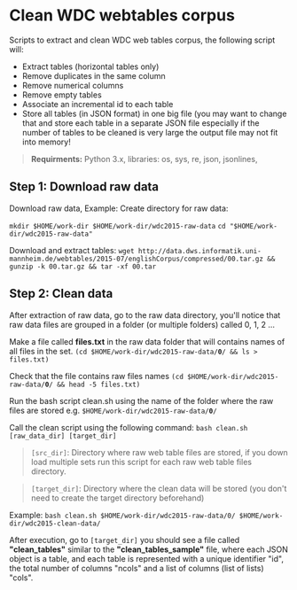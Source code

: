 
# Clean WDC webtables corpus

  

Scripts to extract and clean WDC web tables corpus, the following script will:

- Extract tables (horizontal tables only)
- Remove duplicates in the same column
- Remove numerical columns
- Remove empty tables
- Associate an incremental id to each table
- Store all tables (in JSON format) in one big file (you may want to change that and store each table in a separate JSON file especially if the number of tables to be cleaned is very large the output file may not fit into memory!

> **Requirments:** Python 3.x, libraries: os, sys, re, json, jsonlines, 

  

## Step 1: Download raw data

Download raw data, Example:
Create directory for raw data:

`mkdir $HOME/work-dir $HOME/work-dir/wdc2015-raw-data`
`cd "$HOME/work-dir/wdc2015-raw-data"`

Download and extract tables:
`wget http://data.dws.informatik.uni-mannheim.de/webtables/2015-07/englishCorpus/compressed/00.tar.gz && gunzip -k 00.tar.gz && tar -xf 00.tar`

## Step 2: Clean data
After extraction of raw data, go to the raw data directory, you'll notice that raw data files are grouped in a folder (or multiple folders) called 0, 1, 2 ...

Make a file called **files.txt** in the raw data folder that will contains names of all files in the set.
`(cd $HOME/work-dir/wdc2015-raw-data/`**`0`**`/ && ls > files.txt)` 

Check that the file contains raw files names
`(cd $HOME/work-dir/wdc2015-raw-data/`**`0`**`/ && head -5 files.txt)`

Run the bash script clean.sh using the name of the folder where the raw files are stored e.g. `$HOME/work-dir/wdc2015-raw-data/`**`0`**`/` 


Call the clean script using the following command: 
`bash clean.sh [raw_data_dir] [target_dir]`
  
>`[src_dir]`:  Directory where raw web table files are stored, if you down load multiple sets run this script for each raw web table files directory.

>`[target_dir]`: Directory where the clean data will be stored (you don't need to create the target directory beforehand)

Example: 
`bash clean.sh $HOME/work-dir/wdc2015-raw-data/0/ $HOME/work-dir/wdc2015-clean-data/`

After execution, go to `[target_dir]` you should see a file called **"clean_tables"** similar to the **"clean_tables_sample"** file, where each JSON object is a table, and each table is represented with a unique identifier "id", the total number of columns "ncols" and a list of columns (list of lists) "cols".